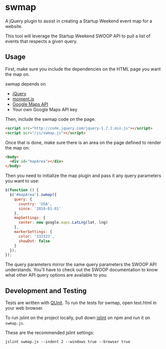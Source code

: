 # swmap

A jQuery plugin to assist in creating a Startup Weekend event map for a website.

This tool will leverage the Startup Weekend SWOOP API to pull a list of events
that respects a given query.

## Usage

First, make sure you include the dependencies on the HTML page you want
the map on.

swmap depends on
* [jQuery](http://jquery.com/)
* [moment.js](http://momentjs.com/)
* [Google Maps API](https://developers.google.com/maps/documentation/javascript/)
* Your own Google Maps API key

Then, include the swmap code on the page.

```html
<script src="http://code.jquery.com/jquery-1.7.2.min.js"></script>
<script scr="/js/swmap.js"></script>
```

Once that is done, make sure there is an area on the page defined
to render the map on:

```html
<body>
  <div id="mapArea"></div>
</body>
```

Then you need to initialize the map plugin and pass it any query parameters
you want to use:

```javascript
$(function () {
  $('#mapArea').swmap({
    query: {
      country: 'USA',
      since: '2010-01-01'
    },
    mapSettings: {
      center: new google.maps.LatLng(lat, lng)
    },
    markerSettings: {
      color: '333333',
      showDot: false
    }
  }); 
});
```

The query parameters mirror the same query parameters the SWOOP API
understands. You'll have to check out the SWOOP documentation to know
what other API query options are available to you.

## Development and Testing

Tests are written with [QUnit](http://qunitjs.com/cookbook/). To run the tests for swmap,
open test.html in your web browser.

To run jslint on the project locally, pull down [jslint](https://github.com/reid/node-jslint)
on npm and run it on `swmap.js`.

These are the recommended jslint settings:

`jslint swmap.js --indent 2 --windows true --browser true`
